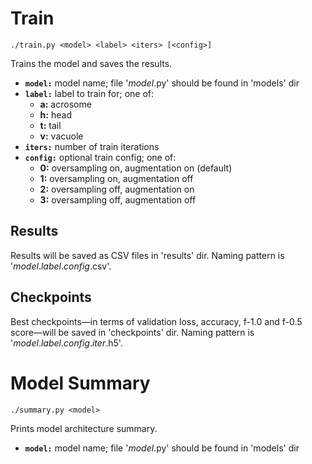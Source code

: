 # Train

```
./train.py <model> <label> <iters> [<config>]
```

Trains the model and saves the results.

- **`model:`** model name; file '*model*.py' should be found in 'models' dir
- **`label:`** label to train for; one of:
  - **a:** acrosome
  - **h:** head
  - **t:** tail
  - **v:** vacuole
- **`iters:`** number of train iterations
- **`config:`** optional train config; one of:
  - **0:** oversampling on, augmentation on (default)
  - **1:** oversampling on, augmentation off
  - **2:** oversampling off, augmentation on
  - **3:** oversampling off, augmentation off

## Results

Results will be saved as CSV files in 'results' dir. Naming pattern is '*model*.*label*.*config*.csv'.

## Checkpoints

Best checkpoints—in terms of validation loss, accuracy, f-1.0 and f-0.5 score—will be saved in 'checkpoints' dir. Naming pattern is '*model*.*label*.*config*.*iter*.h5'.

# Model Summary

```
./summary.py <model>
```

Prints model architecture summary.

- **`model:`** model name; file '*model*.py' should be found in 'models' dir
